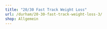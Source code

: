 ```yaml
---
title: "20/30 Fast Track Weight Loss"
url: /durham/20-30-fast-track-weight-loss-3/
shop: Allgemein
---
```

